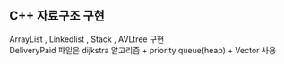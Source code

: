 ## C++ 자료구조 구현  

ArrayList , Linkedlist , Stack , AVLtree 구현  
DeliveryPaid 파일은 dijkstra 알고리즘 + priority queue(heap) + Vector 사용
